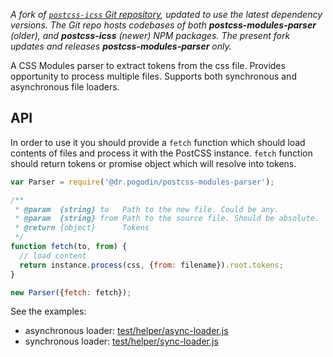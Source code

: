 _A fork of [`postcss-icss` Git repository](https://github.com/css-modules/postcss-icss), updated to use the latest dependency versions. The Git repo hosts codebases of both **postcss-modules-parser** (older), and **postcss-icss** (newer) NPM packages. The present fork updates and releases **postcss-modules-parser** only._

A CSS Modules parser to extract tokens from the css file. Provides opportunity to process multiple files. Supports both synchronous and asynchronous file loaders.

## API

In order to use it you should provide a `fetch` function which should load contents of files and process it with the PostCSS instance. `fetch` function should return tokens or promise object which will resolve into tokens.

```javascript
var Parser = require('@dr.pogodin/postcss-modules-parser');

/**
 * @param  {string} to   Path to the new file. Could be any.
 * @param  {string} from Path to the source file. Should be absolute.
 * @return {object}      Tokens
 */
function fetch(to, from) {
  // load content
  return instance.process(css, {from: filename}).root.tokens;
}

new Parser({fetch: fetch});
```

See the examples:
- asynchronous loader: [test/helper/async-loader.js](https://github.com/css-modules/postcss-modules-parser/blob/master/test/helper/async-loader.js)
- synchronous loader: [test/helper/sync-loader.js](https://github.com/css-modules/postcss-modules-parser/blob/master/test/helper/sync-loader.js)
